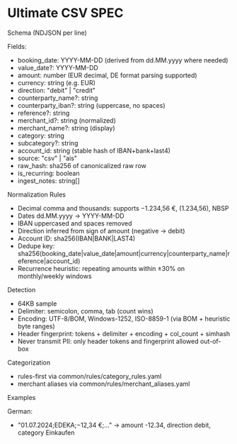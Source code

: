 Ultimate CSV SPEC
==================================================

Schema (NDJSON per line)

Fields:
- booking_date: YYYY-MM-DD (derived from dd.MM.yyyy where needed)
- value_date?: YYYY-MM-DD
- amount: number (EUR decimal, DE format parsing supported)
- currency: string (e.g. EUR)
- direction: "debit" | "credit"
- counterparty_name?: string
- counterparty_iban?: string (uppercase, no spaces)
- reference?: string
- merchant_id?: string (normalized)
- merchant_name?: string (display)
- category: string
- subcategory?: string
- account_id: string (stable hash of IBAN+bank+last4)
- source: "csv" | "ais"
- raw_hash: sha256 of canonicalized raw row
- is_recurring: boolean
- ingest_notes: string[]

Normalization Rules

- Decimal comma and thousands: supports −1.234,56 €, (1.234,56), NBSP
- Dates dd.MM.yyyy → YYYY-MM-DD
- IBAN uppercased and spaces removed
- Direction inferred from sign of amount (negative → debit)
- Account ID: sha256(IBAN|BANK|LAST4)
- Dedupe key: sha256(booking_date|value_date|amount|currency|counterparty_name|reference|account_id)
- Recurrence heuristic: repeating amounts within ±30% on monthly/weekly windows

Detection

- 64KB sample
- Delimiter: semicolon, comma, tab (count wins)
- Encoding: UTF-8/BOM, Windows-1252, ISO-8859-1 (via BOM + heuristic byte ranges)
- Header fingerprint: tokens + delimiter + encoding + col_count + simhash
- Never transmit PII: only header tokens and fingerprint allowed out-of-box

Categorization

- rules-first via common/rules/category_rules.yaml
- merchant aliases via common/rules/merchant_aliases.yaml

Examples

German:
- "01.07.2024;EDEKA;−12,34 €;..." → amount -12.34, direction debit, category Einkaufen


